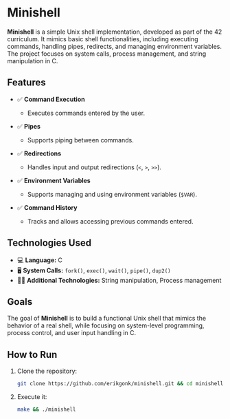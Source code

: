 # Minishell

**Minishell** is a simple Unix shell implementation, developed as part of the 42 curriculum. It mimics basic shell functionalities, including executing commands, handling pipes, redirects, and managing environment variables. The project focuses on system calls, process management, and string manipulation in C.

## Features

- ✅ **Command Execution**  
  - Executes commands entered by the user.
  
- ✅ **Pipes**  
  - Supports piping between commands.
  
- ✅ **Redirections**  
  - Handles input and output redirections (`<`, `>`, `>>`).
  
- ✅ **Environment Variables**  
  - Supports managing and using environment variables (`$VAR`).
  
- ✅ **Command History**  
  - Tracks and allows accessing previous commands entered.

## Technologies Used

- 💻 **Language:** C  
- 🖥️ **System Calls:** `fork()`, `exec()`, `wait()`, `pipe()`, `dup2()`  
- 🧑‍💻 **Additional Technologies:** String manipulation, Process management

## Goals

The goal of **Minishell** is to build a functional Unix shell that mimics the behavior of a real shell, while focusing on system-level programming, process control, and user input handling in C.

## How to Run

1. Clone the repository:
   ```bash
   git clone https://github.com/erikgonk/minishell.git && cd minishell
2. Execute it:
   ```bash
   make && ./minishell
